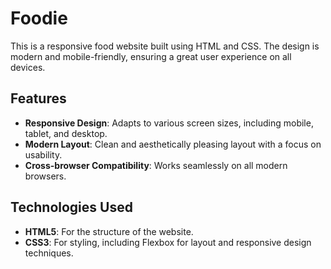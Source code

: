 # Foodie

This is a responsive food website built using HTML and CSS. The design is modern and mobile-friendly, ensuring a great user experience on all devices.

## Features

- **Responsive Design**: Adapts to various screen sizes, including mobile, tablet, and desktop.
- **Modern Layout**: Clean and aesthetically pleasing layout with a focus on usability.
- **Cross-browser Compatibility**: Works seamlessly on all modern browsers.

## Technologies Used

- **HTML5**: For the structure of the website.
- **CSS3**: For styling, including Flexbox for layout and responsive design techniques.
